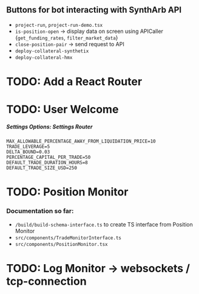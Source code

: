 ## Buttons for bot interacting with SynthArb API
- `project-run`, `project-run-demo.tsx`
- `is-position-open` -> display data on screen using APICaller {`get_funding_rates`, `filter_market_data`}
- `close-position-pair` -> send request to API
- `deploy-collateral-synthetix`
- `deploy-collateral-hmx`

# TODO: Add a React Router

# TODO: User Welcome
##### Settings Options: Settings Router
    MAX_ALLOWABLE_PERCENTAGE_AWAY_FROM_LIQUIDATION_PRICE=10
    TRADE_LEVERAGE=5
    DELTA_BOUND=0.03
    PERCENTAGE_CAPITAL_PER_TRADE=50
    DEFAULT_TRADE_DURATION_HOURS=8
    DEFAULT_TRADE_SIZE_USD=250

# TODO: Position Monitor
### Documentation so far:
- `/build/build-schema-interface.ts` to create TS interface from Position Monitor
- `src/components/TradeMonitorInterface.ts`
- `src/components/PositionMonitor.tsx`

# TODO: Log Monitor -> websockets / tcp-connection